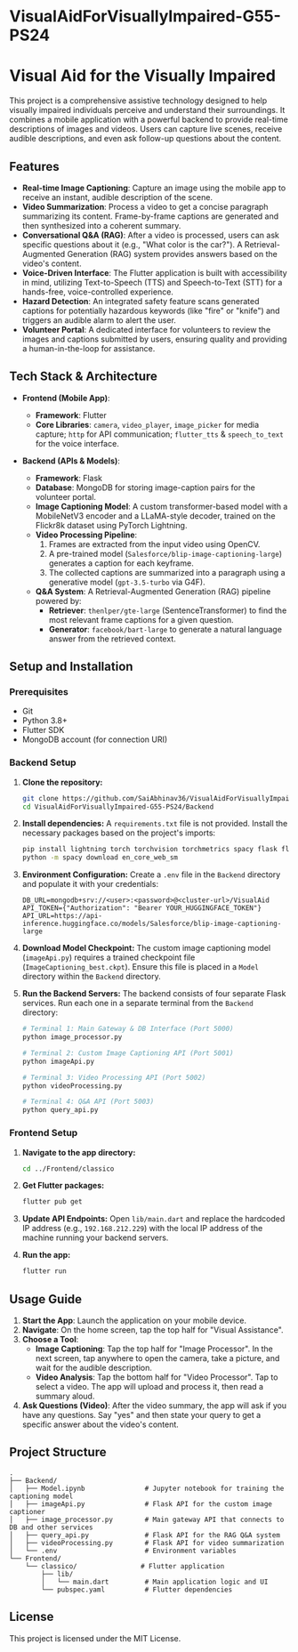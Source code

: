 # VisualAidForVisuallyImpaired-G55-PS24
# Visual Aid for the Visually Impaired
This project is a comprehensive assistive technology designed to help visually impaired individuals perceive and understand their surroundings. It combines a mobile application with a powerful backend to provide real-time descriptions of images and videos. Users can capture live scenes, receive audible descriptions, and even ask follow-up questions about the content.

## Features

-   **Real-time Image Captioning**: Capture an image using the mobile app to receive an instant, audible description of the scene.
-   **Video Summarization**: Process a video to get a concise paragraph summarizing its content. Frame-by-frame captions are generated and then synthesized into a coherent summary.
-   **Conversational Q&A (RAG)**: After a video is processed, users can ask specific questions about it (e.g., "What color is the car?"). A Retrieval-Augmented Generation (RAG) system provides answers based on the video's content.
-   **Voice-Driven Interface**: The Flutter application is built with accessibility in mind, utilizing Text-to-Speech (TTS) and Speech-to-Text (STT) for a hands-free, voice-controlled experience.
-   **Hazard Detection**: An integrated safety feature scans generated captions for potentially hazardous keywords (like "fire" or "knife") and triggers an audible alarm to alert the user.
-   **Volunteer Portal**: A dedicated interface for volunteers to review the images and captions submitted by users, ensuring quality and providing a human-in-the-loop for assistance.

## Tech Stack & Architecture

-   **Frontend (Mobile App)**:
    -   **Framework**: Flutter
    -   **Core Libraries**: `camera`, `video_player`, `image_picker` for media capture; `http` for API communication; `flutter_tts` & `speech_to_text` for the voice interface.

-   **Backend (APIs & Models)**:
    -   **Framework**: Flask
    -   **Database**: MongoDB for storing image-caption pairs for the volunteer portal.
    -   **Image Captioning Model**: A custom transformer-based model with a MobileNetV3 encoder and a LLaMA-style decoder, trained on the Flickr8k dataset using PyTorch Lightning.
    -   **Video Processing Pipeline**:
        1.  Frames are extracted from the input video using OpenCV.
        2.  A pre-trained model (`Salesforce/blip-image-captioning-large`) generates a caption for each keyframe.
        3.  The collected captions are summarized into a paragraph using a generative model (`gpt-3.5-turbo` via G4F).
    -   **Q&A System**: A Retrieval-Augmented Generation (RAG) pipeline powered by:
        -   **Retriever**: `thenlper/gte-large` (SentenceTransformer) to find the most relevant frame captions for a given question.
        -   **Generator**: `facebook/bart-large` to generate a natural language answer from the retrieved context.

## Setup and Installation

### Prerequisites

-   Git
-   Python 3.8+
-   Flutter SDK
-   MongoDB account (for connection URI)

### Backend Setup

1.  **Clone the repository:**
    ```bash
    git clone https://github.com/SaiAbhinav36/VisualAidForVisuallyImpaired-G55-PS24.git
    cd VisualAidForVisuallyImpaired-G55-PS24/Backend
    ```

2.  **Install dependencies:**
    A `requirements.txt` file is not provided. Install the necessary packages based on the project's imports:
    ```bash
    pip install lightning torch torchvision torchmetrics spacy flask flask_pymongo g4f gTTS pygame transformers sentence-transformers flask-cors flask-bcrypt python-dotenv numpy opencv-python Pillow
    python -m spacy download en_core_web_sm
    ```

3.  **Environment Configuration:**
    Create a `.env` file in the `Backend` directory and populate it with your credentials:
    ```
    DB_URL=mongodb+srv://<user>:<password>@<cluster-url>/VisualAid
    API_TOKEN={"Authorization": "Bearer YOUR_HUGGINGFACE_TOKEN"}
    API_URL=https://api-inference.huggingface.co/models/Salesforce/blip-image-captioning-large
    ```

4.  **Download Model Checkpoint:**
    The custom image captioning model (`imageApi.py`) requires a trained checkpoint file (`ImageCaptioning_best.ckpt`). Ensure this file is placed in a `Model` directory within the `Backend` directory.

5.  **Run the Backend Servers:**
    The backend consists of four separate Flask services. Run each one in a separate terminal from the `Backend` directory:
    ```bash
    # Terminal 1: Main Gateway & DB Interface (Port 5000)
    python image_processor.py

    # Terminal 2: Custom Image Captioning API (Port 5001)
    python imageApi.py

    # Terminal 3: Video Processing API (Port 5002)
    python videoProcessing.py

    # Terminal 4: Q&A API (Port 5003)
    python query_api.py
    ```

### Frontend Setup

1.  **Navigate to the app directory:**
    ```bash
    cd ../Frontend/classico
    ```

2.  **Get Flutter packages:**
    ```bash
    flutter pub get
    ```

3.  **Update API Endpoints:**
    Open `lib/main.dart` and replace the hardcoded IP address (e.g., `192.168.212.229`) with the local IP address of the machine running your backend servers.

4.  **Run the app:**
    ```bash
    flutter run
    ```

## Usage Guide

1.  **Start the App**: Launch the application on your mobile device.
2.  **Navigate**: On the home screen, tap the top half for "Visual Assistance".
3.  **Choose a Tool**:
    -   **Image Captioning**: Tap the top half for "Image Processor". In the next screen, tap anywhere to open the camera, take a picture, and wait for the audible description.
    -   **Video Analysis**: Tap the bottom half for "Video Processor". Tap to select a video. The app will upload and process it, then read a summary aloud.
4.  **Ask Questions (Video)**: After the video summary, the app will ask if you have any questions. Say "yes" and then state your query to get a specific answer about the video's content.

## Project Structure

```
.
├── Backend/
│   ├── Model.ipynb               # Jupyter notebook for training the captioning model
│   ├── imageApi.py               # Flask API for the custom image captioner
│   ├── image_processor.py        # Main gateway API that connects to DB and other services
│   ├── query_api.py              # Flask API for the RAG Q&A system
│   ├── videoProcessing.py        # Flask API for video summarization
│   └── .env                      # Environment variables
└── Frontend/
    └── classico/                # Flutter application
        ├── lib/
        │   └── main.dart         # Main application logic and UI
        └── pubspec.yaml          # Flutter dependencies
```

## License

This project is licensed under the MIT License.

